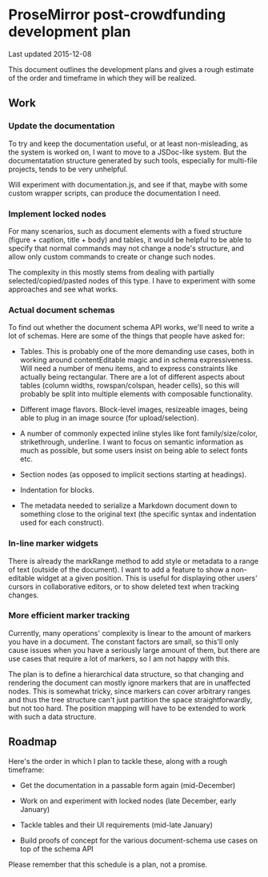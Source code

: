 # ProseMirror post-crowdfunding development plan

Last updated 2015-12-08

This document outlines the development plans and gives a rough
estimate of the order and timeframe in which they will be realized.


## Work

### Update the documentation

To try and keep the documentation useful, or at least non-misleading,
as the system is worked on, I want to move to a JSDoc-like system. But
the documentatation structure generated by such tools, especially for
multi-file projects, tends to be very unhelpful.

Will experiment with documentation.js, and see if that, maybe with
some custom wrapper scripts, can produce the documentation I need.

### Implement locked nodes

For many scenarios, such as document elements with a fixed structure
(figure + caption, title + body) and tables, it would be helpful to be
able to specify that normal commands may not change a node's
structure, and allow only custom commands to create or change such
nodes.

The complexity in this mostly stems from dealing with partially
selected/copied/pasted nodes of this type. I have to experiment with
some approaches and see what works.

### Actual document schemas

To find out whether the document schema API works, we'll need to write
a lot of schemas. Here are some of the things that people have asked
for:

 - Tables. This is probably one of the more demanding use cases, both
   in working around contentEditable magic and in schema
   expressiveness. Will need a number of menu items, and to express
   constraints like actually being rectangular. There are a lot of
   different aspects about tables (column widths, rowspan/colspan,
   header cells), so this will probably be split into multiple
   elements with composable functionality.

 - Different image flavors. Block-level images, resizeable images,
   being able to plug in an image source (for upload/selection).

 - A number of commonly expected inline styles like font
   family/size/color, strikethrough, underline. I want to focus on
   semantic information as much as possible, but some users insist on
   being able to select fonts etc.

 - Section nodes (as opposed to implicit sections starting at
   headings).

 - Indentation for blocks.

 - The metadata needed to serialize a Markdown document down to
   something close to the original text (the specific syntax and
   indentation used for each construct).

### In-line marker widgets

There is already the markRange method to add style or metadata to a
range of text (outside of the document). I want to add a feature to
show a non-editable widget at a given position. This is useful for
displaying other users' cursors in collaborative editors, or to show
deleted text when tracking changes.

### More efficient marker tracking

Currently, many operations' complexity is linear to the amount of
markers you have in a document. The constant factors are small, so
this'll only cause issues when you have a seriously large amount of
them, but there are use cases that require a lot of markers, so I am
not happy with this.

The plan is to define a hierarchical data structure, so that changing
and rendering the document can mostly ignore markers that are in
unaffected nodes. This is somewhat tricky, since markers can cover
arbitrary ranges and thus the tree structure can't just partition the
space straightforwardly, but not too hard. The position mapping will
have to be extended to work with such a data structure.


## Roadmap

Here's the order in which I plan to tackle these, along with a rough
timeframe:

 - Get the documentation in a passable form again (mid-December)

 - Work on and experiment with locked nodes (late December, early
   January)

 - Tackle tables and their UI requirements (mid-late January)

 - Build proofs of concept for the various document-schema use
   cases on top of the schema API

Please remember that this schedule is a plan, not a promise.
